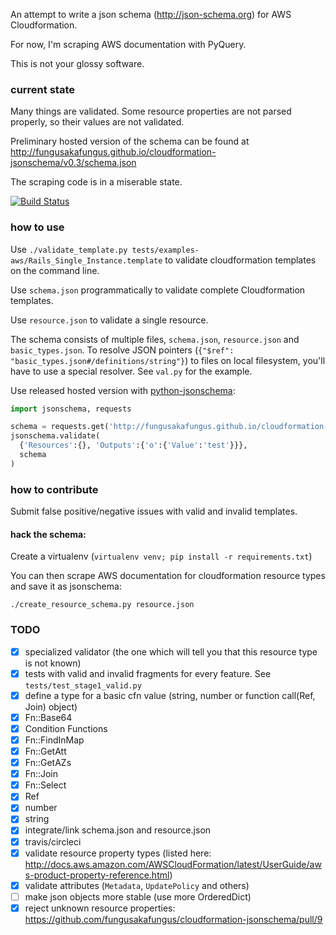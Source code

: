 An attempt to write a json schema (http://json-schema.org) for AWS Cloudformation.

For now, I'm scraping AWS documentation with PyQuery.

This is not your glossy software.

### current state
Many things are validated.
Some resource properties are not parsed properly, so their values are not validated.

Preliminary hosted version of the schema can be found at http://fungusakafungus.github.io/cloudformation-jsonschema/v0.3/schema.json

The scraping code is in a miserable state.

[![Build Status](https://travis-ci.org/fungusakafungus/cloudformation-jsonschema.svg?branch=master)](https://travis-ci.org/fungusakafungus/cloudformation-jsonschema)

### how to use
Use `./validate_template.py tests/examples-aws/Rails_Single_Instance.template` to validate cloudformation templates on the command line.

Use `schema.json` programmatically to validate complete Cloudformation templates.

Use `resource.json` to validate a single resource.

The schema consists of multiple files, `schema.json`, `resource.json` and `basic_types.json`. To resolve JSON pointers (`{"$ref": "basic_types.json#/definitions/string"}`) to files on local filesystem, you'll have to use a special resolver. See `val.py` for the example.

Use released hosted version with [python-jsonschema](http://python-jsonschema.readthedocs.io/en/latest/):
```python
import jsonschema, requests

schema = requests.get('http://fungusakafungus.github.io/cloudformation-jsonschema/v0.2/schema.json').json()
jsonschema.validate(
  {'Resources':{}, 'Outputs':{'o':{'Value':'test'}}},
  schema
)
```


### how to contribute
Submit false positive/negative issues with valid and invalid templates.

#### hack the schema:

Create a virtualenv (`virtualenv venv; pip install -r requirements.txt`)

You can then scrape AWS documentation for cloudformation resource types and save it as jsonschema:

```
./create_resource_schema.py resource.json
```

### TODO
 - [x] specialized validator (the one which will tell you that this resource type is not known)
 - [x] tests with valid and invalid fragments for every feature. See `tests/test_stage1_valid.py`
 - [x] define a type for a basic cfn value (string, number or function call(Ref, Join) object)
  - [x] Fn::Base64
  - [x] Condition Functions
  - [x] Fn::FindInMap
  - [x] Fn::GetAtt
  - [x] Fn::GetAZs
  - [x] Fn::Join
  - [x] Fn::Select
  - [x] Ref
  - [x] number
  - [x] string
 - [x] integrate/link schema.json and resource.json
 - [x] travis/circleci
 - [x] validate resource property types (listed here: http://docs.aws.amazon.com/AWSCloudFormation/latest/UserGuide/aws-product-property-reference.html)
 - [x] validate attributes (`Metadata`, `UpdatePolicy` and others)
 - [ ] make json objects more stable (use more OrderedDict)
 - [x] reject unknown resource properties: https://github.com/fungusakafungus/cloudformation-jsonschema/pull/9
